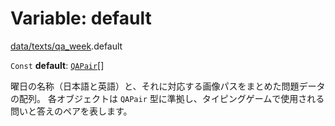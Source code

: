 # Variable: default

[data/texts/qa\_week](../modules/data_texts_qa_week.md).default

 `Const` **default**: [`QAPair`](../interfaces/types.QAPair.md)[]

曜日の名称（日本語と英語）と、それに対応する画像パスをまとめた問題データの配列。
各オブジェクトは `QAPair` 型に準拠し、タイピングゲームで使用される問いと答えのペアを表します。
